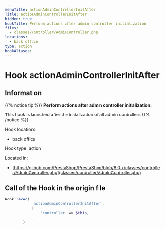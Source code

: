 ```yaml
---
menuTitle: actionAdminControllerInitAfter
Title: actionAdminControllerInitAfter
hidden: true
hookTitle: Perform actions after admin controller initialization
files:
  - classes/controller/AdminController.php
locations:
  - back office
type: action
hookAliases:
---
```


# Hook actionAdminControllerInitAfter

## Information

{{% notice tip %}}
**Perform actions after admin controller initialization:** 

This hook is launched after the initialization of all admin controllers
{{% /notice %}}

Hook locations: 
  - back office

Hook type: action

Located in: 
  - [https://github.com/PrestaShop/PrestaShop/blob/8.0.x/classes/controller/AdminController.php](classes/controller/AdminController.php)

## Call of the Hook in the origin file

```php
Hook::exec(
            'actionAdminControllerInitAfter',
            [
                'controller' => $this,
            ]
        )
```